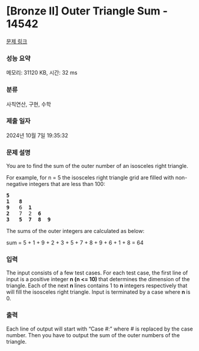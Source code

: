 # [Bronze II] Outer Triangle Sum - 14542 

[문제 링크](https://www.acmicpc.net/problem/14542) 

### 성능 요약

메모리: 31120 KB, 시간: 32 ms

### 분류

사칙연산, 구현, 수학

### 제출 일자

2024년 10월 7일 19:35:32

### 문제 설명

<p>You are to find the sum of the outer number of an isosceles right triangle.</p>

<p>For example, for n = 5 the isosceles right triangle grid are filled with non-negative integers that are less than 100:</p>

<pre><strong>5   </strong>
<strong>1</strong>   <strong>8</strong> 
<strong>9</strong>   6  <strong>1</strong> 
<strong>2</strong>   7  2  <strong>6</strong> 
<strong>3   5  7  8  9</strong></pre>

<p>The sums of the outer integers are calculated as below:</p>

<p>sum = 5 + 1 + 9 + 2 + 3 + 5 + 7 + 8 + 9 + 6 + 1 + 8 = 64</p>

### 입력 

 <p>The input consists of a few test cases. For each test case, the first line of input is a positive integer <strong>n (n <= 10) </strong>that determines the dimension of the triangle. Each of the next <strong>n </strong>lines contains 1 to <strong>n </strong>integers respectively that will fill the isosceles right triangle. Input is terminated by a case where <strong>n </strong>is 0.</p>

### 출력 

 <p>Each line of output will start with “Case #:” where # is replaced by the case number. Then you have to output the sum of the outer numbers of the triangle.</p>

